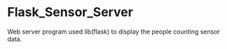 # Flask_Sensor_Server
Web server program used lib(flask) to display the people counting sensor data.
